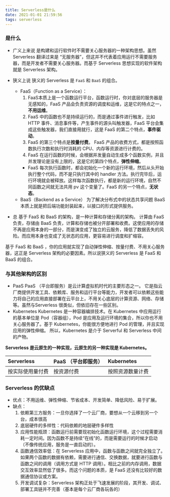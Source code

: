 ```yaml
---
title: Serverless是什么
date: 2021-01-01 21:59:56
tags: serverless
---
```


### 是什么

* 广义上来说
是构建和运行软件时不需要关心服务器的一种架构思想。虽然 Serverless 翻译过来是 “无服务器”，但这并不代表着应用运行不需要服务器，而是开发者不需要关心服务器。而基于 Serverless 思想实现的软件架构就是 Serverless 架构。
* 狭义上说
    狭义的 Serverless 是 `FaaS` 和 `BaaS` 的组合。
    * FaaS（Function as a Service）：
        1. FaaS本质上是一个函数运行平台，函数运行时，你对底层的服务器是无感知的，FaaS 产品会负责资源的调度和运维，这是它的特点之一，**不用运维**。
        2. FaaS 中的函数也不是持续运行的，而是通过事件进行触发，比如 HTTP 事件、消息事件等，产生事件的源头叫触发器，FaaS 平台会集成这些触发器，我们直接用就行，这是 FaaS 的第二个特点，**事件驱动**。
        3. FaaS 的第三个特点是**按量付费**。 FaaS 产品的收费方式，都是按照函数执行次数和执行时消耗的 CPU、内存等资源进行计费的。
        4. FaaS 在运行函数的时候，会根据并发量自动生成多个函数实例，并且并发理论是没有上限的，这是它的第四个特点，**弹性伸缩**。
        *  FaaS 每次执行函数时，都会初始化一个新的运行环境，然后从头开始执行整个代码，而不是只执行其中的 handler 方法。执行完毕后，运行环境就会被释放。这样每次函数执行，都是新的运行环境，自然不同函数之间就无法共用 pv 这个变量了。FaaS 的另一个特点，**无状态**。
    *  BaaS（Backend as a Service）
        为了解决分布式中的状态共享问题
        BaaS 本质上就是把后端功能封装起来，以接口的形式提供服务。

* 总
基于 FaaS 和 BaaS 的架构，是一种计算和存储分离的架构。 计算由 FaaS 负责，存储由 BaaS 负责，计算和存储也被分开部署和收费。这使应用的存储不再是应用本身的一部分，而是演变成了独立的云服务，降低了数据丢失的风险。而应用本身也变成了无状态的应用，更容易进行调度和扩缩容。

基于 FaaS 和 BaaS ，你的应用就实现了自动弹性伸缩、按量付费、不用关心服务器，这正是 Serverless 架构的必要因素。所以说狭义的 Serverless 是 FaaS 和 BaaS 的组合。

### 与其他架构的区别

* PaaS
    PaaS （平台即服务）是云计算虚拟机时代的主要形态之一。 它是指云厂商提供开发工具、依赖库、服务和运行平台等能力，开发者可以依赖这些能力将自己的应用直接部署在云平台上，不用关心底层的计算资源、网络、存储等。虽然与Serverless 很类似，但依旧存在一些区别。
* Kubernetes
    Kubernetes 是一种容器编排技术。在 Kubernetes 中应用运行的基本单位是 Pod（容器组），Pod 是应用及运行环境的集合，所以你也不用关心服务器了。基于 Kubernetes，你能很方便地进行 Pod 的管理，并且实现应用的弹性伸缩。
    所以，Kubernetes 是介于 Serverful 和 Serverless 中间的产物。

**Serverless 是云原生的一种实现，云原生的另一种实现是 Kubernetes。**

| Serverless | PaaS （平台即服务） | Kubernetes |
| :-- | :-- | :-- |
| 按实际使用量付费 | 按资源付费 | 按照资源数量计费 |

### Serverless 的优缺点
* 优点：不用运维、弹性伸缩、节省成本、开发简单、降低风险、易于扩展。
* 缺点：
    1. 依赖第三方服务：一旦你选择了一个云厂商，要想从一个云移到另一个台，成本很高
    2. 底层硬件的多样性：代码依赖的地层硬件多样性
    3. 应用性能瓶颈：函数运行前需要现初始化函数运行环境，这个过程需要消耗一定时间。因为函数不是持续“在线”的，而是需要运行的时候才启动（不像传统应用，服务是一直启动的）。
    4. 函数通信效率低：在 Serverless 应用中，函数与函数之间就完全独立了。如果两个函数的数据有依赖，需要进行通信、交换数据，就要进行函数与函数之间的调用（调用方式是 HTTP 调用）。相比之前的内存调用，数据交互效率显然低了很多。而这个问题的本质，是 FaaS 还没有比较好的数据通信协议或方案。
    5. 开发调试复杂：Serverless 架构正处于飞速发展的阶段，其开发、调试、部署工具链并不完善（基本是每个云厂商各玩各的）